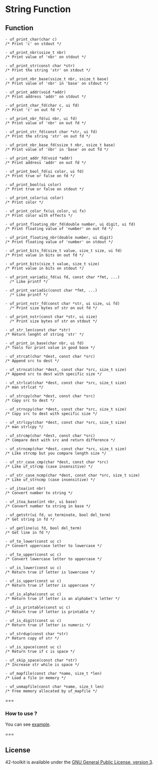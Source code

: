 String Function
==========

## Function

	- uf_print_char(char c)
	/* Print 'c' on stdout */

	- uf_print_nbr(ssize_t nbr)
	/* Print value of 'nbr' on stdout */

	- uf_print_str(const char *str)
	/* Print the string 'str' on stdout */

	- uf_print_nbr_base(ssize_t nbr, ssize_t base)
	/* Print value of 'nbr' in 'base' on stdout */

	- uf_print_addr(void *addr)
	/* Print address 'addr' on stdout */

	- uf_print_char_fd(char c, ui fd)
	/* Print 'c' on out fd */

	- uf_print_nbr_fd(ui nbr, ui fd)
	/* Print value of 'nbr' on out fd */

	- uf_print_str_fd(const char *str, ui fd)
	/* Print the string 'str' on out fd */

	- uf_print_nbr_base_fd(ssize_t nbr, ssize_t base)
	/* Print value of 'nbr' in 'base' on out fd */

	- uf_print_addr_fd(void *addr)
	/* Print address 'addr' on out fd */

	- uf_print_bool_fd(ui color, ui fd)
	/* Print true or false on fd */

	- uf_print_bool(ui color)
	/* Print true or false on stdout */

	- uf_print_color(ui color)
	/* Print color */

	- uf_print_color_fx(ui color, ui fx)
	/* Print color with effects */

	- uf_print_floating_nbr_fd(double number, ui digit, ui fd)
	/* Print floating value of 'number' on out fd */

	- uf_print_floating_nbr(double number, ui digit)
	/* Print floating value of 'number' on stdout */

	- uf_print_bits_fd(size_t value, size_t size, ui fd)
	/* Print value in bits on out fd */

	- uf_print_bits(size_t value, size_t size)
	/* Print value in bits on stdout */

	- uf_print_variadic_fd(ui fd, const char *fmt, ...)
	  /* Like printf */

	- uf_print_variadic(const char *fmt, ...)
	  /* Like printf */

	- uf_print_nstr_fd(const char *str, ui size, ui fd)
	  /* Print size bytes of str on out fd */

	- uf_print_nstr(const char *str, ui size)
	  /* Print size bytes of str on stdout */

	- uf_str_len(const char *str)
	/* Return lenght of string 'str' */

	- uf_print_in_base(char nbr, ui fd)
	/* Tools for print value in good base */

	- uf_strcat(char *dest, const char *src)
	/* Append src to dest */

	- uf_strncat(char *dest, const char *src, size_t size)
	/* Append src to dest with specific size */

	- uf_strlcat(char *dest, const char *src, size_t size)
	/* man strlcat */

	- uf_strcpy(char *dest, const char *src)
	/* Copy src to dest */

	- uf_strncpy(char *dest, const char *src, size_t size)
	/* Copy src to dest with specific size */

	- uf_strlcpy(char *dest, const char *src, size_t size)
	/* man strlcpy */

	- uf_strcmp(char *dest, const char *src)
	/* Compare dest with src and return difference */

	- uf_strncmp(char *dest, const char *src, size_t size)
	/* Like strcmp but you compare length size */

	- uf_str_case_cmp(char *dest, const char *src)
	/* Like uf_strcmp (case insensitive) */

	- uf_str_case_ncmp(char *dest, const char *src, size_t size)
	/* Like uf_strncmp (case insensitive) */

	- uf_itoa(int nbr)
	/* Convert number to string */

	- uf_itoa_base(int nbr, ui base)
	/* Convert number to string in base */

	- uf_getstr(ui fd, uc terminate, bool del_term)
	/* Get string in fd */

	- uf_getline(ui fd, bool del_term)
	/* Get line in fd */

	- uf_to_lower(const uc c)
	/* Convert uppercase letter to lowercase */

	- uf_to_upper(const uc c)
	/* Convert lowercase letter to uppercase */

	- uf_is_lower(const uc c)
	/* Return true if letter is lowercase */

	- uf_is_upper(const uc c)
	/* Return true if letter is uppercase */

	- uf_is_alpha(const uc c)
	/* Return true if letter is an alphabet's letter */

	- uf_is_printable(const uc c)
	/* Return true if letter is printable */

	- uf_is_digit(const uc c)
	/* Return true if letter is numeric */

	- uf_strdup(const char *str)
	/* Return copy of str */

	- uf_is_space(const uc c)
	/* Return true if c is space */

	- uf_skip_space(const char *str)
	/* Increase str while is space */

	- uf_mapfile(const char *name, size_t *len)
	/* Load a file in memory */

	- uf_unmapfile(const char *name, size_t len)
	/* Free memory allocated by uf_mapfile */

===
### How to use ?

You can see [example](https://github.com/42School/42-toolkit/tree/master/examples/libc/f_string).

===
## License

42-toolkit is available under the [GNU General Public License, version 3](LICENSE).
